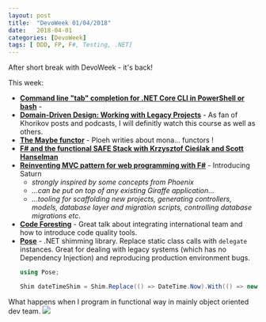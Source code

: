 ```yaml
---
layout: post
title:  "DevoWeek 01/04/2018"
date:   2018-04-01
categories: [DevoWeek]
tags: [ DDD, FP, F#, Testing, .NET]
---
```


After short break with DevoWeek - it's back!

This week:

* **[Command line "tab" completion for .NET Core CLI in PowerShell or bash](https://www.hanselman.com/blog/CommandLineTabCompletionForNETCoreCLIInPowerShellOrBash.aspx)** - 
* **[Domain-Driven Design: Working with Legacy Projects](http://enterprisecraftsmanship.com/2018/03/28/new-course-domain-driven-design-working-legacy-projects/)** - As fan of Khorikov posts and podcasts, I will definitly watch this course as well as others.
* **[The Maybe functor](http://blog.ploeh.dk/2018/03/26/the-maybe-functor/)** - Ploeh writies about mona... functors !
* **[F# and the functional SAFE Stack with Krzysztof Cieślak and Scott Hanselman](https://hanselminutes.com/624/f-and-the-functional-safe-stack-with-krzysztof-cielak)**
* **[Reinventing MVC pattern for web programming with F#](http://kcieslak.io/Reinventing-MVC-for-web-programming-with-F)** - Introducing Saturn
  * _strongly inspired by some concepts from Phoenix_ 
  * _...can be put on top of any existing Giraffe application..._
  * _...tooling for scaffolding new projects, generating controllers, models, database layer and migration scripts, controlling database migrations etc._
* **[Code Foresting](https://slides.com/sebastiangebski/code-foresting-in-action)** - Great talk about integrating international team and how to introduce code quality tools. 
* **[Pose](https://github.com/tonerdo/pose)** - .NET shimming library. Replace static class calls with `delegate` instances. Great for dealing with legacy systems (which has no Dependency Injection) and reproducing production environment bugs.
  ```csharp
  using Pose;

  Shim dateTimeShim = Shim.Replace(() => DateTime.Now).With(() => new DateTime(2004, 4, 4));
  ```
  
What happens when I program in functional way in mainly object oriented dev team.
![](https://i.imgur.com/tvC6Asb.png)
